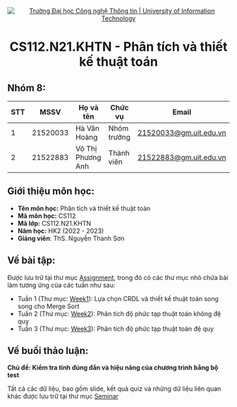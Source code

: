 <p align="center">
  <a href="https://www.uit.edu.vn/" title="Trường Đại học Công nghệ Thông tin" style="border: none;">
    <img src="https://i.imgur.com/WmMnSRt.png" alt="Trường Đại học Công nghệ Thông tin | University of Information Technology">
  </a>
</p>

<h1 align="center"><b>CS112.N21.KHTN - Phân tích và thiết kế thuật toán</b></h>

## Nhóm 8:
|**STT**|**MSSV**|  **Họ và tên**  |**Chức vụ**|       **Email**      |
|-------|--------|-----------------|-----------|----------------------|
|   1   |21520033|   Hà Văn Hoàng  |Nhóm trưởng|21520033@gm.uit.edu.vn|
|   2   |21522883|Võ Thị Phương Anh|Thành viên |21522883@gm.uit.edu.vn|

## Giới thiệu môn học:
* **Tên môn học:** Phân tích và thiết kế thuật toán
* **Mã môn học:** CS112
* **Mã lớp:** CS112.N21.KHTN
* **Năm học:** HK2 (2022 - 2023)
* **Giảng viên**: ThS. Nguyễn Thanh Sơn

## Về bài tập:
Được lưu trữ tại thư mục [Assignment](https://github.com/hhoangcpascal/CS112.N21.KHTN/tree/main/Assignment), trong đó có các thư mục nhỏ chứa bài làm tương ứng của các tuần như sau:
- Tuần 1 (Thư mục: [Week1](https://github.com/hhoangcpascal/CS112.N21.KHTN/tree/main/Assignment/Week1)): Lựa chọn CRDL và thiết kế thuật toán song song cho Merge Sort
- Tuần 2 (Thư mục: [Week2](https://github.com/hhoangcpascal/CS112.N21.KHTN/tree/main/Assignment/Week2)): Phân tích độ phức tạp thuật toán không đệ quy
- Tuần 3 (Thư mục: [Week3](https://github.com/hhoangcpascal/CS112.N21.KHTN/tree/main/Assignment/Week3)): Phân tích độ phức tạp thuật toán đệ quy

## Về buổi thảo luận:
**Chủ đề: Kiểm tra tính đúng đắn và hiệu năng của chương trình bằng bộ test**

Tất cả các dữ liệu, bao gồm slide, kết quả quiz và những dữ liệu liên quan khác được lưu trữ tại thư mục [Seminar](https://github.com/hhoangcpascal/CS112.N21.KHTN/tree/main/Seminar)
